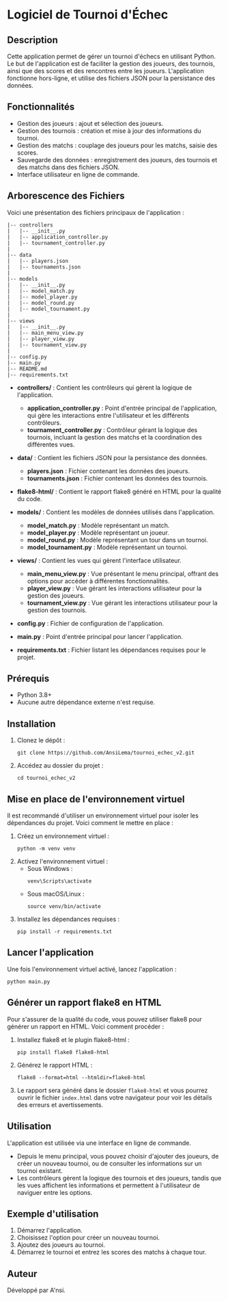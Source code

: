 # Logiciel de Tournoi d'Échec

## Description

Cette application permet de gérer un tournoi d'échecs en utilisant Python. Le but de l'application est de faciliter la gestion des joueurs, des tournois, ainsi que des scores et des rencontres entre les joueurs. L'application fonctionne hors-ligne, et utilise des fichiers JSON pour la persistance des données.

## Fonctionnalités
- Gestion des joueurs : ajout et sélection des joueurs.
- Gestion des tournois : création et mise à jour des informations du tournoi.
- Gestion des matchs : couplage des joueurs pour les matchs, saisie des scores.
- Sauvegarde des données : enregistrement des joueurs, des tournois et des matchs dans des fichiers JSON.
- Interface utilisateur en ligne de commande.

## Arborescence des Fichiers
Voici une présentation des fichiers principaux de l'application :

```
|-- controllers
|   |-- __init__.py
|   |-- application_controller.py
|   |-- tournament_controller.py
|
|-- data
|   |-- players.json
|   |-- tournaments.json
|
|-- models
|   |-- __init__.py
|   |-- model_match.py
|   |-- model_player.py
|   |-- model_round.py
|   |-- model_tournament.py
|
|-- views
|   |-- __init__.py
|   |-- main_menu_view.py
|   |-- player_view.py
|   |-- tournament_view.py
|
|-- config.py
|-- main.py
|-- README.md
|-- requirements.txt
```

- **controllers/** : Contient les contrôleurs qui gèrent la logique de l'application.
  - **application_controller.py** : Point d'entrée principal de l'application, qui gère les interactions entre l'utilisateur et les différents contrôleurs.
  - **tournament_controller.py** : Contrôleur gérant la logique des tournois, incluant la gestion des matchs et la coordination des différentes vues.

- **data/** : Contient les fichiers JSON pour la persistance des données.
  - **players.json** : Fichier contenant les données des joueurs.
  - **tournaments.json** : Fichier contenant les données des tournois.

- **flake8-html/** : Contient le rapport flake8 généré en HTML pour la qualité du code.

- **models/** : Contient les modèles de données utilisés dans l'application.
  - **model_match.py** : Modèle représentant un match.
  - **model_player.py** : Modèle représentant un joueur.
  - **model_round.py** : Modèle représentant un tour dans un tournoi.
  - **model_tournament.py** : Modèle représentant un tournoi.

- **views/** : Contient les vues qui gèrent l'interface utilisateur.
  - **main_menu_view.py** : Vue présentant le menu principal, offrant des options pour accéder à différentes fonctionnalités.
  - **player_view.py** : Vue gérant les interactions utilisateur pour la gestion des joueurs.
  - **tournament_view.py** : Vue gérant les interactions utilisateur pour la gestion des tournois.

- **config.py** : Fichier de configuration de l'application.
- **main.py** : Point d'entrée principal pour lancer l'application.
- **requirements.txt** : Fichier listant les dépendances requises pour le projet.

## Prérequis
- Python 3.8+
- Aucune autre dépendance externe n'est requise.

## Installation
1. Clonez le dépôt :
   ```
   git clone https://github.com/AnsiLema/tournoi_echec_v2.git
   ```
2. Accédez au dossier du projet :
   ```
   cd tournoi_echec_v2
   ```

## Mise en place de l'environnement virtuel
Il est recommandé d'utiliser un environnement virtuel pour isoler les dépendances du projet. Voici comment le mettre en place :

1. Créez un environnement virtuel :
   ```
   python -m venv venv
   ```
2. Activez l'environnement virtuel :
   - Sous Windows :
     ```
     venv\Scripts\activate
     ```
   - Sous macOS/Linux :
     ```
     source venv/bin/activate
     ```
3. Installez les dépendances requises :
   ```
   pip install -r requirements.txt
   ```

## Lancer l'application
Une fois l'environnement virtuel activé, lancez l'application :
``` 
python main.py
```

## Générer un rapport flake8 en HTML
Pour s'assurer de la qualité du code, vous pouvez utiliser flake8 pour générer un rapport en HTML. Voici comment procéder :

1. Installez flake8 et le plugin flake8-html :
   ```
   pip install flake8 flake8-html
   ```
2. Générez le rapport HTML :
   ```
   flake8 --format=html --htmldir=flake8-html
   ```
3. Le rapport sera généré dans le dossier `flake8-html` et vous pourrez ouvrir le fichier `index.html` dans votre navigateur pour voir les détails des erreurs et avertissements.

## Utilisation
L'application est utilisée via une interface en ligne de commande.
- Depuis le menu principal, vous pouvez choisir d'ajouter des joueurs, de créer un nouveau tournoi, ou de consulter les informations sur un tournoi existant.
- Les contrôleurs gèrent la logique des tournois et des joueurs, tandis que les vues affichent les informations et permettent à l'utilisateur de naviguer entre les options.

## Exemple d'utilisation
1. Démarrez l'application.
2. Choisissez l'option pour créer un nouveau tournoi.
3. Ajoutez des joueurs au tournoi.
4. Démarrez le tournoi et entrez les scores des matchs à chaque tour.

## Auteur
Développé par A'nsi.

